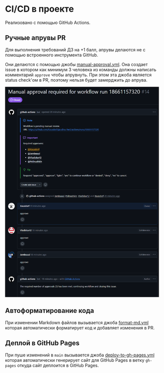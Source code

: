 # CI/CD в проекте

Реализовано с помощью GitHub Actions.  

## Ручные апрувы PR

Для выполнения требований ДЗ на +1 балл, апрувы делаются не с помощью встроенного инструмента GitHub.

Они делаются с помощью джобы [manual-approval.yml](https://github.com/Xausdorf/grudina-hw3/blob/main/.github/workflows/manual-approval.yml).
Она создает issue в котором как минимум 3 человека из команды должны написать комментарий `approve` чтобы апрувнуть. 
При этом эта джоба является status check'ом в PR, поэтому нельзя будет замерджить до апрува.

![Пример ручного апрува](https://github.com/Xausdorf/grudina-hw3/blob/main/assets/approve_example.png)

## Автоформатирование кода

При изменении Markdown файлов вызывается джоба [format-md.yml](https://github.com/Xausdorf/grudina-hw3/blob/main/.github/workflows/format-md.yml) которая автоматически форматирует код и добавляет изменения в PR.

## Деплой в GitHub Pages

При пуше изменений в `main` вызывается джоба [deploy-to-gh-pages.yml](https://github.com/Xausdorf/grudina-hw3/blob/main/.github/workflows/deploy-to-gh-pages.yml) которая автоматически генерирует сайт для GitHub Pages в ветку `gh-pages` откуда сайт деплоится в GitHub Pages.